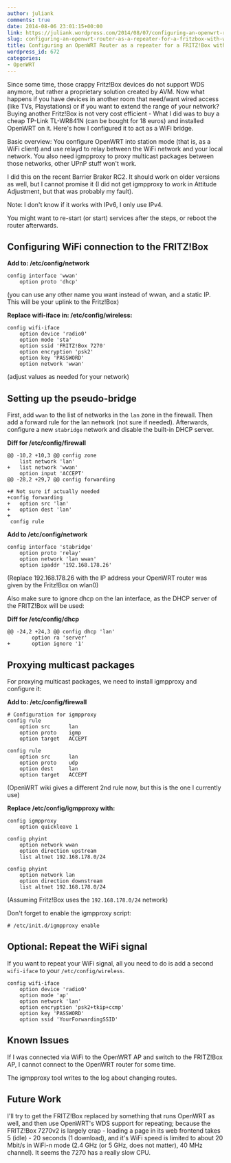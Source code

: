 ```yaml
---
author: juliank
comments: true
date: 2014-08-06 23:01:15+00:00
link: https://juliank.wordpress.com/2014/08/07/configuring-an-openwrt-router-as-a-repeater-for-a-fritzbox-with-working-multicast/
slug: configuring-an-openwrt-router-as-a-repeater-for-a-fritzbox-with-working-multicast
title: Configuring an OpenWRT Router as a repeater for a FRITZ!Box with working Multicast
wordpress_id: 672
categories:
- OpenWRT
---
```


Since some time, those crappy Fritz!Box devices do not support WDS anymore, but rather a proprietary solution created by AVM. Now what happens if you have devices in another room that need/want wired access (like TVs, Playstations) or if you want to extend the range of your network? Buying another Fritz!Box is not very cost efficient - What I did was to buy a cheap TP-Link TL-WR841N (can be bought for 18 euros) and installed OpenWRT on it. Here's how I configured it to act as a WiFi bridge.

Basic overview: You configure OpenWRT into station mode (that is, as a WiFi client) and use relayd to relay between the WiFi network and your local network. You also need igmpproxy to proxy multicast packages between those networks, other UPnP stuff won't work.

I did this on the recent Barrier Braker RC2. It should work on older versions as well, but I cannot promise it (I did not get igmpproxy to work in Attitude Adjustment, but that was probably my fault).

Note: I don't know if it works with IPv6, I only use IPv4.

You might want to re-start (or start) services after the steps, or reboot the router afterwards.




## Configuring WiFi connection to the FRITZ!Box



**Add to: /etc/config/network**

    
    
    config interface 'wwan'
    	option proto 'dhcp'
    

  


(you can use any other name you want instead of wwan, and a static IP. This will be your uplink to the Fritz!Box)

**Replace wifi-iface in: /etc/config/wireless:**

    
    
    config wifi-iface
    	option device 'radio0'
    	option mode 'sta'
    	option ssid 'FRITZ!Box 7270'
    	option encryption 'psk2'
    	option key 'PASSWORD'
    	option network 'wwan'
    

  


(adjust values as needed for your network)





## Setting up the pseudo-bridge



First, add `wwan` to the list of networks in the `lan` zone in the firewall. Then add a forward rule for the lan network (not sure if needed). Afterwards, configure a new `stabridge` network and disable the built-in DHCP server.

**Diff for /etc/config/firewall**

    
    
    @@ -10,2 +10,3 @@ config zone
     	list network 'lan'
    +	list network 'wwan'
     	option input 'ACCEPT'
    @@ -28,2 +29,7 @@ config forwarding
     
    +# Not sure if actually needed
    +config forwarding
    +	option src 'lan'
    +	option dest 'lan'
    +
     config rule
    

  


**Add to /etc/config/network**

    
    
    config interface 'stabridge'
    	option proto 'relay'
    	option network 'lan wwan'
    	option ipaddr '192.168.178.26'
    

  


(Replace 192.168.178.26 with the IP address your OpenWRT router was given by the Fritz!Box on wlan0)


Also make sure to ignore dhcp on the lan interface, as the DHCP server of the FRITZ!Box will be used:

**Diff for /etc/config/dhcp**

    
    
    @@ -24,2 +24,3 @@ config dhcp 'lan'
            option ra 'server'
    +       option ignore '1'
    

  





## Proxying multicast packages



For proxying multicast packages, we need to install igmpproxy and configure it:

**Add to: /etc/config/firewall**

    
    
    # Configuration for igmpproxy
    config rule
    	option src      lan
    	option proto    igmp
    	option target   ACCEPT
    
    config rule
    	option src      lan
    	option proto    udp
    	option dest     lan
    	option target   ACCEPT
    

  


(OpenWRT wiki gives a different 2nd rule now, but this is the one I currently use)

**Replace /etc/config/igmpproxy with:**

    
    
    config igmpproxy
    	option quickleave 1
    
    config phyint
    	option network wwan
    	option direction upstream
    	list altnet 192.168.178.0/24
    
    config phyint
    	option network lan
    	option direction downstream
    	list altnet 192.168.178.0/24
    

  


(Assuming Fritz!Box uses the `192.168.178.0/24` network)

Don't forget to enable the igmpproxy script:

    
    # /etc/init.d/igmpproxy enable

  




## Optional: Repeat the WiFi signal



If you want to repeat your WiFi signal, all you need to do is add a second `wifi-iface` to your `/etc/config/wireless`.


    
    
    config wifi-iface
    	option device 'radio0'
    	option mode 'ap'
    	option network 'lan'
    	option encryption 'psk2+tkip+ccmp'
    	option key 'PASSWORD'
    	option ssid 'YourForwardingSSID'
    

  





## Known Issues


If I was connected via WiFi to the OpenWRT AP and switch to the FRITZ!Box AP, I cannot connect to the OpenWRT router for some time.

The igmpproxy tool writes to the log about changing routes.



## Future Work


I'll try to get the FRITZ!Box replaced by something that runs OpenWRT as well, and then use OpenWRT's WDS support for repeating; because the FRITZ!Box 7270v2 is largely crap - loading a page in its web frontend takes 5 (idle) - 20 seconds (1 download), and it's WiFi speed is limited to about 20 Mbit/s in WiFi-n mode (2.4 GHz (or 5 GHz, does not matter), 40 MHz channel). It seems the 7270 has a really slow CPU.
